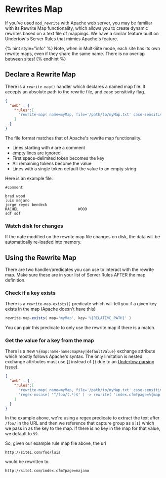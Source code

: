 # Rewrites Map

If you've used `mod_rewrite` with Apache web server, you may be familiar with its Rewrite Map functionality, which allows you to create dynamic rewrites based on a text file of mappings.  We have a similar feature built on Undertow's Server Rules that mimics Apache's feature.

{% hint style="info" %}
Note, when in Mult-Site mode, each site has its own rewrite maps, even if they share the same name.  There is no overlap between sites!
{% endhint %}

## Declare a Rewrite Map

There is a `rewrite-map()` handler which declares a named map file.  It accepts an absolute path to the rewrite file, and case sensitivity flag.

```json
{
  "web" : {
    "rules":[
      "rewrite-map( name=myMap, file='/path/to/myMap.txt' case-sensitive=false )"
    ]
  }
}
```

The file format matches that of Apache's rewrite map functionality. &#x20;

* Lines starting with `#` are a comment
* empty lines are ignored
* First space-delimited token becomes the key
* All remaining tokens become the value
* Lines with a single token default the value to an empty string

Here is an example file:

```
#comment

brad wood
luis majano
jorge reyes bendeck
RACHEL                           WOOD
sdf sdf
```

### Watch disk for changes

If the date modified on the rewrite map file changes on disk, the data will be automatically re-loaded into memory.

## Using the Rewrite Map

There are two handler/predicates you can use to interact with the rewrite map. Make sure these are in your list of Server Rules AFTER the map definition.

### Check if a key exists

There is a `rewrite-map-exists()` predicate which will tell you if a given key exists in the map (Apache doesn't have this)

```javascript
rewrite-map-exists( map='myMap', key='%{RELATIVE_PATH}' )
```

You can pair this predicate to only use the rewrite map if there is a match.

### Get the value for a key from the map

There is a new `%{map:name-name:mapKey|defaultValue}` exchange attribute which mostly follows Apache's syntax.  The only limitation is nested exchange attributes must use \[] instead of {} due to an [Undertow parsing issue](https://issues.redhat.com/browse/UNDERTOW-2273)).

```json
{
  "web" : {
    "rules":[
      "rewrite-map( name=myMap, file='/path/to/myMap.txt' case-sensitive=false )",
      "regex-nocase( '^/foo/(.*)$' ) -> rewrite( 'index.cfm?page=%{map:myMap:$[1]|99}' )",
    ]
  }
}
```

In the example above, we're using a regex predicate to extract the text after `/foo/` in the URL and then we reference that capture group as `$[1]` which we pass in as the key to the map.  If there is no key in the map for that value, we default to `99`.

So, given our example rule map file above, the url

```
http://site1.com/foo/luis
```

would be rewritten to

```
http://site1.com/index.cfm?page=majano
```
